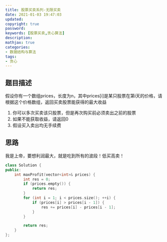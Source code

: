 ```yaml
---
title: 股票买卖系列-无限买卖
date: 2021-01-03 19:47:03
updated:
copyright: true
password:
keywords: [股票买卖,贪心算法]
description: 
mathjax: true
categories:
- 数据结构与算法
tags: 
- 贪心
---
```


## 题目描述

假设你有一个数组prices，长度为n，其中prices[i]是某只股票在第i天的价格，请根据这个价格数组，返回买卖股票能获得的最大收益

1. 你可以多次买卖该只股票，但是再次购买前必须卖出之前的股票
2. 如果不能获取收益，请返回0
3. 假设买入卖出均无手续费

## 思路

我是上帝，要想利润最大，就是吃到所有的波段！低买高卖！

```cpp
class Solution {
public:
    int maxProfit(vector<int>& prices) {
        int res = 0;
        if (prices.empty()) {
            return res;
        }
        for (int i = 1; i < prices.size(); ++i) {
            if (prices[i] > prices[i - 1]) {
                res += prices[i] - prices[i - 1];
            } 
        }

        return res;
    }
};
```